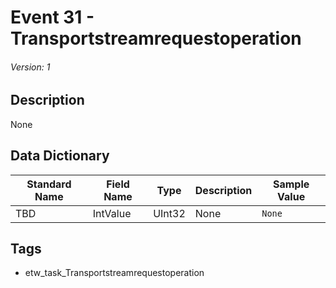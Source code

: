 # Event 31 - Transportstreamrequestoperation
###### Version: 1

## Description
None

## Data Dictionary
|Standard Name|Field Name|Type|Description|Sample Value|
|---|---|---|---|---|
|TBD|IntValue|UInt32|None|`None`|

## Tags
* etw_task_Transportstreamrequestoperation
